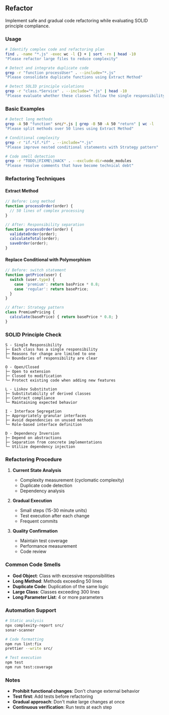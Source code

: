 ## Refactor

Implement safe and gradual code refactoring while evaluating SOLID principle compliance.

### Usage

```bash
# Identify complex code and refactoring plan
find . -name "*.js" -exec wc -l {} + | sort -rn | head -10
"Please refactor large files to reduce complexity"

# Detect and integrate duplicate code
grep -r "function processUser" . --include="*.js"
"Please consolidate duplicate functions using Extract Method"

# Detect SOLID principle violations
grep -r "class.*Service" . --include="*.js" | head -10
"Please evaluate whether these classes follow the single responsibility principle"
```

### Basic Examples

```bash
# Detect long methods
grep -A 50 "function" src/*.js | grep -B 50 -A 50 "return" | wc -l
"Please split methods over 50 lines using Extract Method"

# Conditional complexity
grep -r "if.*if.*if" . --include="*.js"
"Please improve nested conditional statements with Strategy pattern"

# Code smell detection
grep -r "TODO\|FIXME\|HACK" . --exclude-dir=node_modules
"Please resolve comments that have become technical debt"
```

### Refactoring Techniques

#### Extract Method

```javascript
// Before: Long method
function processOrder(order) {
  // 50 lines of complex processing
}

// After: Responsibility separation
function processOrder(order) {
  validateOrder(order);
  calculateTotal(order);
  saveOrder(order);
}
```

#### Replace Conditional with Polymorphism

```javascript
// Before: switch statement
function getPrice(user) {
  switch (user.type) {
    case 'premium': return basPrice * 0.8;
    case 'regular': return basePrice;
  }
}

// After: Strategy pattern
class PremiumPricing {
  calculate(basePrice) { return basePrice * 0.8; }
}
```

### SOLID Principle Check

```text
S - Single Responsibility
├─ Each class has a single responsibility
├─ Reasons for change are limited to one
└─ Boundaries of responsibility are clear

O - Open/Closed
├─ Open to extension
├─ Closed to modification
└─ Protect existing code when adding new features

L - Liskov Substitution
├─ Substitutability of derived classes
├─ Contract compliance
└─ Maintaining expected behavior

I - Interface Segregation
├─ Appropriately granular interfaces
├─ Avoid dependencies on unused methods
└─ Role-based interface definition

D - Dependency Inversion
├─ Depend on abstractions
├─ Separation from concrete implementations
└─ Utilize dependency injection
```

### Refactoring Procedure

1. **Current State Analysis**
   - Complexity measurement (cyclomatic complexity)
   - Duplicate code detection
   - Dependency analysis

2. **Gradual Execution**
   - Small steps (15-30 minute units)
   - Test execution after each change
   - Frequent commits

3. **Quality Confirmation**
   - Maintain test coverage
   - Performance measurement
   - Code review

### Common Code Smells

- **God Object**: Class with excessive responsibilities
- **Long Method**: Methods exceeding 50 lines
- **Duplicate Code**: Duplication of the same logic
- **Large Class**: Classes exceeding 300 lines
- **Long Parameter List**: 4 or more parameters

### Automation Support

```bash
# Static analysis
npx complexity-report src/
sonar-scanner

# Code formatting
npm run lint:fix
prettier --write src/

# Test execution
npm test
npm run test:coverage
```

### Notes

- **Prohibit functional changes**: Don't change external behavior
- **Test first**: Add tests before refactoring
- **Gradual approach**: Don't make large changes at once
- **Continuous verification**: Run tests at each step
